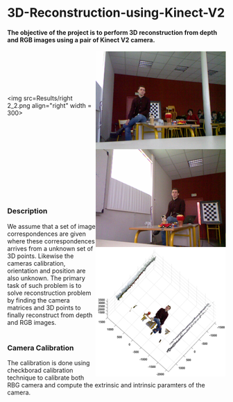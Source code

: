 # 3D-Reconstruction-using-Kinect-V2
#### The objective of the project is to perform 3D reconstruction from depth and RGB images using a pair of Kinect V2 camera. 

<img src=LeftRgbobjects_scene21.png align="right" width = 300>
<img src=RightRgbobjects_scene21.png align="right" width = 300>

<br>
<br>
<br>
<br>
<br>

<img src=Results/right 2_2.png align="right" width = 300>
<img src=Results/left_2.png align="right" width = 300>

<br>
<br>
<br>
<br>
<br>
<br>
<br>
<br>
<br>
<br>


### Description
We assume that a set of image correspondences are given where these correspondences arrives from a unknown set of 3D points. Likewise the cameras calibration, orientation and position are also unknown. The primary task of such problem is to solve reconstruction problem by finding the camera matrices and 3D points to finally reconstruct from depth and RGB images.
<br>
<br>

### Camera Calibration
The calibration is done using checkborad calibration technique to calibrate both RBG camera and compute the extrinsic and intrinsic paramters of the camera.
<br>

<br>
<br>
